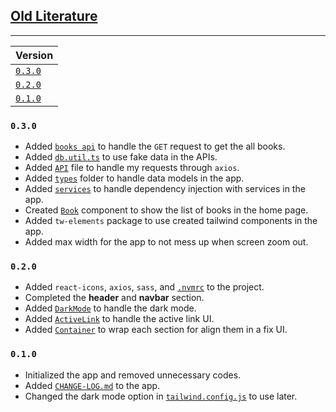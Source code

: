 ## <u>Old Literature</u>

---

| Version            |
|:-------------------|
| [`0.3.0`](#v0.3.0) |
| [`0.2.0`](#v0.2.0) |
| [`0.1.0`](#v0.1.0) |


### <a id="v0.3.0"/>`0.3.0`

- Added [`books api`](./src/app/api/books/route.ts) to handle the `GET` request to get the all books.
- Added [`db.util.ts`](./src/utils/db.util.ts) to use fake data in the APIs.
- Added [`API`](./src/config/API.ts) file to handle my requests through `axios`.
- Added [`types`](./src/types) folder to handle data models in the app.
- Added [`services`](./src/services) to handle dependency injection with services in the app.
- Created [`Book`](./src/components/pages/Book.tsx) component to show the list of books in the home page.
- Added `tw-elements` package to use created tailwind components in the app.
- Added max width for the app to not mess up when screen zoom out.

### <a id="v0.2.0"/>`0.2.0`

- Added `react-icons`, `axios`, `sass`, and [`.nvmrc`](./.nvmrc) to the project.
- Completed the **header** and **navbar** section.
- Added [`DarkMode`](./src/components/layout/DarkMode.tsx) to handle the dark mode.
- Added [`ActiveLink`](./src/components/common/ActiveLink.tsx) to handle the active link UI.
- Added [`Container`](./src/components/common/Container.tsx) to wrap each section for align them in a fix UI.

### <a id="v0.1.0"/>`0.1.0`

- Initialized the app and removed unnecessary codes.
- Added [`CHANGE-LOG.md`](./CHANGE-LOG.md) to the app.
- Changed the dark mode option in [`tailwind.config.js`](./tailwind.config.js) to use later.